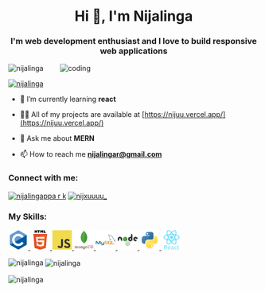 
<h1 align="center">Hi 👋, I'm Nijalinga</h1>
<h3 align="center">I'm web development enthusiast and I love to build responsive web applications</h3>
<img align="right" alt="coding" width="400" src="https://images.playground.com/afadb48e08c3460e93313badffc554f6.jpeg">

<p align="left"> <img src="https://komarev.com/ghpvc/?username=nijalinga&label=Profile%20views&color=0e75b6&style=flat" alt="nijalinga" /> </p>

<p align="left"> <a href="https://github.com/ryo-ma/github-profile-trophy"><img src="https://github-profile-trophy.vercel.app/?username=nijalinga" alt="nijalinga" /></a> </p>

- 🌱 I’m currently learning **react**

- 👨‍💻 All of my projects are available at [https://nijuu.vercel.app/](https://nijuu.vercel.app/)

- 💬 Ask me about **MERN**

- 📫 How to reach me **nijalingar@gmail.com**

<h3 align="left">Connect with me:</h3>
<p align="left">
<a href="https://linkedin.com/in/nijalingappa r k" target="blank"><img align="center" src="https://raw.githubusercontent.com/rahuldkjain/github-profile-readme-generator/master/src/images/icons/Social/linked-in-alt.svg" alt="nijalingappa r k" height="30" width="40" /></a>
<a href="https://instagram.com/nijxuuuu_" target="blank"><img align="center" src="https://raw.githubusercontent.com/rahuldkjain/github-profile-readme-generator/master/src/images/icons/Social/instagram.svg" alt="nijxuuuu_" height="30" width="40" /></a>
</p>

<h3 align="left">My Skills:</h3>
<p align="left"> <a href="https://www.cprogramming.com/" target="_blank" rel="noreferrer"> <img src="https://raw.githubusercontent.com/devicons/devicon/master/icons/c/c-original.svg" alt="c" width="40" height="40" gap="20"/> </a> <a href="https://www.w3.org/html/" target="_blank" rel="noreferrer"> <img src="https://raw.githubusercontent.com/devicons/devicon/master/icons/html5/html5-original-wordmark.svg" alt="html5" width="40" height="40" gap="20"/> </a> <a href="https://developer.mozilla.org/en-US/docs/Web/JavaScript" target="_blank" rel="noreferrer"> <img src="https://raw.githubusercontent.com/devicons/devicon/master/icons/javascript/javascript-original.svg" alt="javascript" width="40" height="40" gap="20"/> </a> <a href="https://www.mongodb.com/" target="_blank" rel="noreferrer"> <img src="https://raw.githubusercontent.com/devicons/devicon/master/icons/mongodb/mongodb-original-wordmark.svg" alt="mongodb" width="40" height="40" gap="20"/> </a> <a href="https://www.mysql.com/" target="_blank" rel="noreferrer"> <img src="https://raw.githubusercontent.com/devicons/devicon/master/icons/mysql/mysql-original-wordmark.svg" alt="mysql" width="40" height="40"/> </a> <a href="https://nodejs.org" target="_blank" rel="noreferrer"> <img src="https://raw.githubusercontent.com/devicons/devicon/master/icons/nodejs/nodejs-original-wordmark.svg" alt="nodejs" width="40" height="40"/> </a> <a href="https://www.python.org" target="_blank" rel="noreferrer"> <img src="https://raw.githubusercontent.com/devicons/devicon/master/icons/python/python-original.svg" alt="python" width="40" height="40"/> </a> <a href="https://reactjs.org/" target="_blank" rel="noreferrer"> <img src="https://raw.githubusercontent.com/devicons/devicon/master/icons/react/react-original-wordmark.svg" alt="react" width="40" height="40"/> </a> </p>

<p><img align="left" src="https://github-readme-stats.vercel.app/api/top-langs?username=nijalinga&show_icons=true&locale=en&layout=compact" alt="nijalinga" /></p>

<p>&nbsp;<img align="center" src="https://github-readme-stats.vercel.app/api?username=nijalinga&show_icons=true&locale=en" alt="nijalinga" /></p>

<p><img align="center" src="https://github-readme-streak-stats.herokuapp.com/?user=nijalinga&" alt="nijalinga" /></p>
